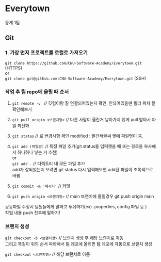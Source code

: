 # Everytown
동계 1팀

## Git

### 1. 가장 먼저 프로젝트를 로컬로 가져오기
```git clone https://github.com/CNU-Software-Academy/Everytown.git ``` (HTTPS)<br />
or<br />
```git clone git@github.com:CNU-Software-Academy/Everytown.git``` (SSH)

### 작업 후 팀 repo에 올릴 때 순서
1. ```git remote -v ``` // 깃헙이랑 잘 연결되어있는지 확인, 안되어있을땐 폴더 위치 잘 확인해보기
2. ```git pull origin <브랜치명>``` // 다른 사람이 올린거 날아가지 않게 pull 받아서 파일 최신화
3. ```git status``` // 로 변경사항 확인 modified : 빨간색글씨 옆에 파일명이 뜸.
4. ```git add (파일명)``` // 특정 파일 추가(git status를 입력햇을 때 뜨는 경로둘 복사해서 하나하나 넣는 거 추천)<br />
   or<br />
   ```git add .``` // 디렉토리 내 모든 파일 추가 <br />
   add가 잘되었는지 보려면 git status 다시 입력해보면 add된 파일이 초록색으로 바뀜
5. ```git commit -m '메시지'``` // 커밋

6. ```git push origin <브랜치명>``` // main 브랜치에 올릴경우 git push origin main

공동파일 수정시 팀원들에게 말하고 푸쉬하기(ex) .properties, config 파일 등 ) <br />
작업 내용 push 전후에 말하기!

### 브랜치 생성
```git checkout -b <브랜치명>``` // 브랜치 생성 후 해당 브랜치로 이동 <br />
그리고 똑같이 위의 순서 따라해서 팀 레포에 올리면 팀 레포에 자동으로 브랜치 생성<br />


```git checkout <브랜치명>``` // 해당 브랜치로 이동